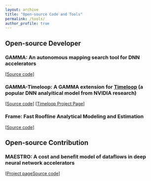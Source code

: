 ```yaml
---
layout: archive
title: "Open-source Code and Tools"
permalink: /tools/
author_profile: true
---
```


## Open-source Developer

### GAMMA: An autonomous mapping search tool for DNN accelerators
[[Source code](https://github.com/maestro-project/gamma)]

### GAMMA-Timeloop: A GAMMA extension for [Timeloop](https://github.com/NVlabs/timeloop) (a popular DNN analyitical model from NVIDIA research) 
[[Source code](https://github.com/maestro-project/gamma-timeloop)]
[[Timeloop Project Page](https://timeloop.csail.mit.edu/)]



### Frame: Fast Roofline Analytical Modeling and Estimation
[[Source code](https://github.com/maestro-project/frame)]

## Open-source Contribution

### MAESTRO: A cost and benefit model of dataflows in deep neural network accelerators
[[Project page](https://maestro.ece.gatech.edu/)[Source code](https://github.com/maestro-project/maestro)]


